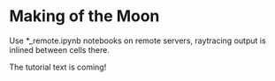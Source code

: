 Making of the Moon
==================

Use *_remote.ipynb notebooks on remote servers, raytracing output is inlined between cells there.

The tutorial text is coming!
